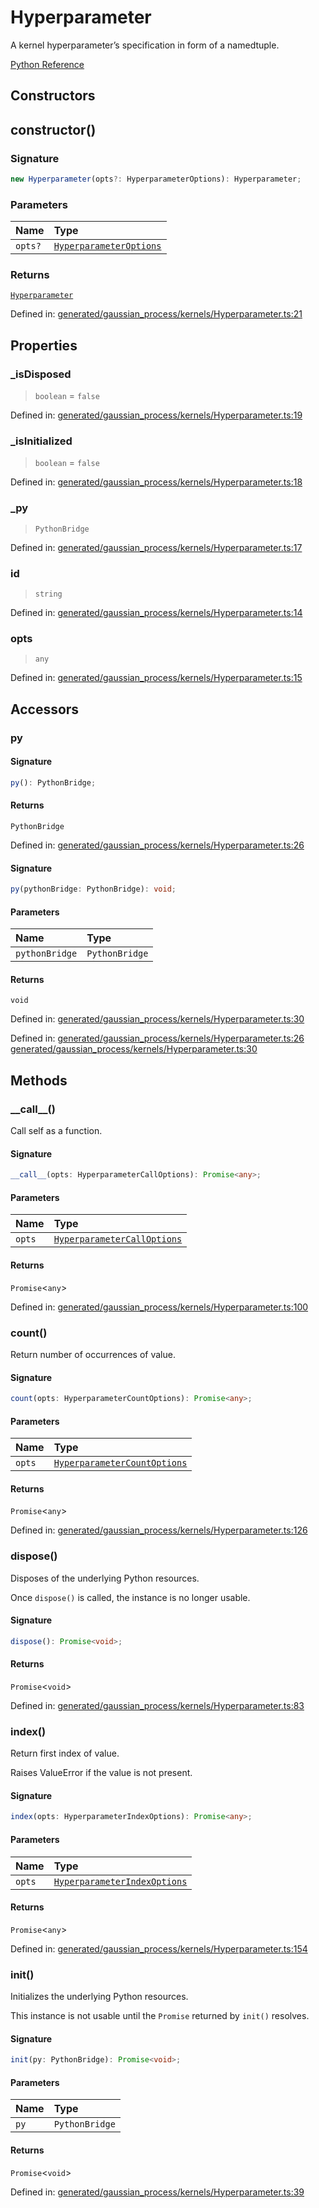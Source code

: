 # Hyperparameter

A kernel hyperparameter’s specification in form of a namedtuple.

[Python Reference](https://scikit-learn.org/stable/modules/generated/sklearn.gaussian_process.kernels.Hyperparameter.html)

## Constructors

## constructor()

### Signature

```ts
new Hyperparameter(opts?: HyperparameterOptions): Hyperparameter;
```

### Parameters

| Name | Type |
| :------ | :------ |
| `opts?` | [`HyperparameterOptions`](../interfaces/HyperparameterOptions.md) |

### Returns

[`Hyperparameter`](Hyperparameter.md)

Defined in:  [generated/gaussian\_process/kernels/Hyperparameter.ts:21](https://github.com/transitive-bullshit/scikit-learn-ts/blob/92ab806/packages/sklearn/src/generated/gaussian_process/kernels/Hyperparameter.ts#L21)

## Properties

### \_isDisposed

> `boolean`  = `false`

Defined in:  [generated/gaussian\_process/kernels/Hyperparameter.ts:19](https://github.com/transitive-bullshit/scikit-learn-ts/blob/92ab806/packages/sklearn/src/generated/gaussian_process/kernels/Hyperparameter.ts#L19)

### \_isInitialized

> `boolean`  = `false`

Defined in:  [generated/gaussian\_process/kernels/Hyperparameter.ts:18](https://github.com/transitive-bullshit/scikit-learn-ts/blob/92ab806/packages/sklearn/src/generated/gaussian_process/kernels/Hyperparameter.ts#L18)

### \_py

> `PythonBridge`

Defined in:  [generated/gaussian\_process/kernels/Hyperparameter.ts:17](https://github.com/transitive-bullshit/scikit-learn-ts/blob/92ab806/packages/sklearn/src/generated/gaussian_process/kernels/Hyperparameter.ts#L17)

### id

> `string`

Defined in:  [generated/gaussian\_process/kernels/Hyperparameter.ts:14](https://github.com/transitive-bullshit/scikit-learn-ts/blob/92ab806/packages/sklearn/src/generated/gaussian_process/kernels/Hyperparameter.ts#L14)

### opts

> `any`

Defined in:  [generated/gaussian\_process/kernels/Hyperparameter.ts:15](https://github.com/transitive-bullshit/scikit-learn-ts/blob/92ab806/packages/sklearn/src/generated/gaussian_process/kernels/Hyperparameter.ts#L15)

## Accessors

### py

#### Signature

```ts
py(): PythonBridge;
```

#### Returns

`PythonBridge`

Defined in:  [generated/gaussian\_process/kernels/Hyperparameter.ts:26](https://github.com/transitive-bullshit/scikit-learn-ts/blob/92ab806/packages/sklearn/src/generated/gaussian_process/kernels/Hyperparameter.ts#L26)

#### Signature

```ts
py(pythonBridge: PythonBridge): void;
```

#### Parameters

| Name | Type |
| :------ | :------ |
| `pythonBridge` | `PythonBridge` |

#### Returns

`void`

Defined in:  [generated/gaussian\_process/kernels/Hyperparameter.ts:30](https://github.com/transitive-bullshit/scikit-learn-ts/blob/92ab806/packages/sklearn/src/generated/gaussian_process/kernels/Hyperparameter.ts#L30)

Defined in:  [generated/gaussian\_process/kernels/Hyperparameter.ts:26](https://github.com/transitive-bullshit/scikit-learn-ts/blob/92ab806/packages/sklearn/src/generated/gaussian_process/kernels/Hyperparameter.ts#L26) [generated/gaussian\_process/kernels/Hyperparameter.ts:30](https://github.com/transitive-bullshit/scikit-learn-ts/blob/92ab806/packages/sklearn/src/generated/gaussian_process/kernels/Hyperparameter.ts#L30)

## Methods

### \_\_call\_\_()

Call self as a function.

#### Signature

```ts
__call__(opts: HyperparameterCallOptions): Promise<any>;
```

#### Parameters

| Name | Type |
| :------ | :------ |
| `opts` | [`HyperparameterCallOptions`](../interfaces/HyperparameterCallOptions.md) |

#### Returns

`Promise`\<`any`\>

Defined in:  [generated/gaussian\_process/kernels/Hyperparameter.ts:100](https://github.com/transitive-bullshit/scikit-learn-ts/blob/92ab806/packages/sklearn/src/generated/gaussian_process/kernels/Hyperparameter.ts#L100)

### count()

Return number of occurrences of value.

#### Signature

```ts
count(opts: HyperparameterCountOptions): Promise<any>;
```

#### Parameters

| Name | Type |
| :------ | :------ |
| `opts` | [`HyperparameterCountOptions`](../interfaces/HyperparameterCountOptions.md) |

#### Returns

`Promise`\<`any`\>

Defined in:  [generated/gaussian\_process/kernels/Hyperparameter.ts:126](https://github.com/transitive-bullshit/scikit-learn-ts/blob/92ab806/packages/sklearn/src/generated/gaussian_process/kernels/Hyperparameter.ts#L126)

### dispose()

Disposes of the underlying Python resources.

Once `dispose()` is called, the instance is no longer usable.

#### Signature

```ts
dispose(): Promise<void>;
```

#### Returns

`Promise`\<`void`\>

Defined in:  [generated/gaussian\_process/kernels/Hyperparameter.ts:83](https://github.com/transitive-bullshit/scikit-learn-ts/blob/92ab806/packages/sklearn/src/generated/gaussian_process/kernels/Hyperparameter.ts#L83)

### index()

Return first index of value.

Raises ValueError if the value is not present.

#### Signature

```ts
index(opts: HyperparameterIndexOptions): Promise<any>;
```

#### Parameters

| Name | Type |
| :------ | :------ |
| `opts` | [`HyperparameterIndexOptions`](../interfaces/HyperparameterIndexOptions.md) |

#### Returns

`Promise`\<`any`\>

Defined in:  [generated/gaussian\_process/kernels/Hyperparameter.ts:154](https://github.com/transitive-bullshit/scikit-learn-ts/blob/92ab806/packages/sklearn/src/generated/gaussian_process/kernels/Hyperparameter.ts#L154)

### init()

Initializes the underlying Python resources.

This instance is not usable until the `Promise` returned by `init()` resolves.

#### Signature

```ts
init(py: PythonBridge): Promise<void>;
```

#### Parameters

| Name | Type |
| :------ | :------ |
| `py` | `PythonBridge` |

#### Returns

`Promise`\<`void`\>

Defined in:  [generated/gaussian\_process/kernels/Hyperparameter.ts:39](https://github.com/transitive-bullshit/scikit-learn-ts/blob/92ab806/packages/sklearn/src/generated/gaussian_process/kernels/Hyperparameter.ts#L39)
